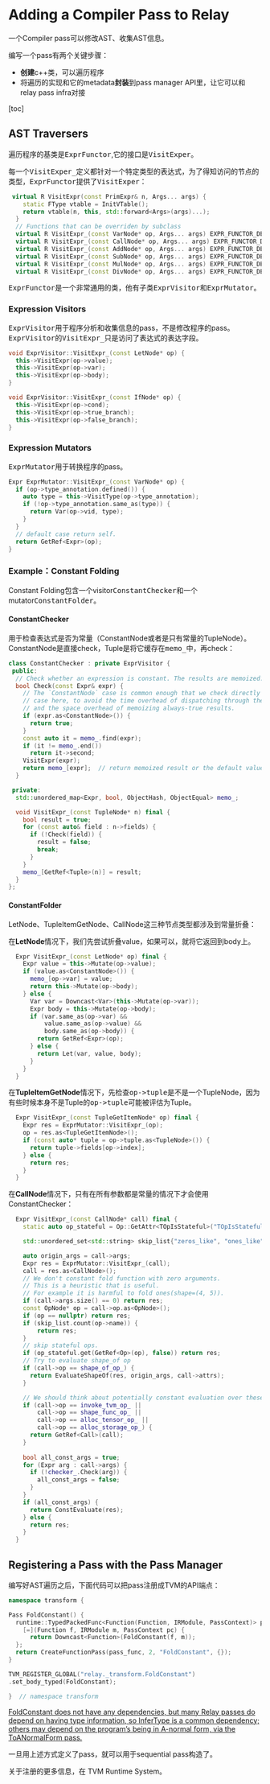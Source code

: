 # Adding a Compiler Pass to Relay

一个Compiler pass可以修改AST、收集AST信息。

编写一个pass有两个关键步骤：

* **创建**c++类，可以遍历程序
* 将遍历的实现和它的metadata**封装**到pass manager API里，让它可以和 relay pass infra对接

[toc]

## AST Traversers

遍历程序的基类是<kbd>ExprFunctor</kbd>,它的接口是<kbd>VisitExper</kbd>。

每一个<kbd>VisitExper_</kbd>定义都针对一个特定类型的表达式，为了得知访问的节点的类型，<kbd>ExprFunctor</kbd>提供了<kbd>VisitExper</kbd>：

```c++
 virtual R VisitExpr(const PrimExpr& n, Args... args) {
    static FType vtable = InitVTable();
    return vtable(n, this, std::forward<Args>(args)...);
  }
  // Functions that can be overriden by subclass
  virtual R VisitExpr_(const VarNode* op, Args... args) EXPR_FUNCTOR_DEFAULT;
  virtual R VisitExpr_(const CallNode* op, Args... args) EXPR_FUNCTOR_DEFAULT;
  virtual R VisitExpr_(const AddNode* op, Args... args) EXPR_FUNCTOR_DEFAULT;
  virtual R VisitExpr_(const SubNode* op, Args... args) EXPR_FUNCTOR_DEFAULT;
  virtual R VisitExpr_(const MulNode* op, Args... args) EXPR_FUNCTOR_DEFAULT;
  virtual R VisitExpr_(const DivNode* op, Args... args) EXPR_FUNCTOR_DEFAULT;
```

<kbd>ExprFunctor</kbd>是一个非常通用的类，他有子类<kbd>ExprVisitor</kbd>和<kbd>ExprMutator</kbd>。

### Expression Visitors

<kbd>ExprVisitor</kbd>用于程序分析和收集信息的pass，不是修改程序的pass。<kbd>ExprVisitor</kbd>的<kbd>VisitExpr_</kbd>只是访问了表达式的表达字段。

```c++
void ExprVisitor::VisitExpr_(const LetNode* op) {
  this->VisitExpr(op->value);
  this->VisitExpr(op->var);
  this->VisitExpr(op->body);
}

void ExprVisitor::VisitExpr_(const IfNode* op) {
  this->VisitExpr(op->cond);
  this->VisitExpr(op->true_branch);
  this->VisitExpr(op->false_branch);
}
```

### Expression Mutators

<kbd>ExprMutator</kbd>用于转换程序的pass。

```c++
Expr ExprMutator::VisitExpr_(const VarNode* op) {
  if (op->type_annotation.defined()) {
    auto type = this->VisitType(op->type_annotation);
    if (!op->type_annotation.same_as(type)) {
      return Var(op->vid, type);
    }
  }
  // default case return self.
  return GetRef<Expr>(op);
}
```

### Example：Constant Folding

Constant Folding包含一个visitor<kbd>ConstantChecker</kbd>和一个mutator<kbd>ConstantFolder</kbd>。

#### ConstantChecker

用于检查表达式是否为常量（ConstantNode或者是只有常量的TupleNode）。ConstantNode是直接check，Tuple是将它缓存在<kbd>memo_</kbd>中，再check：

```c++
class ConstantChecker : private ExprVisitor {
 public:
  // Check whether an expression is constant. The results are memoized.
  bool Check(const Expr& expr) {
    // The `ConstantNode` case is common enough that we check directly for the
    // case here, to avoid the time overhead of dispatching through the vtable
    // and the space overhead of memoizing always-true results.
    if (expr.as<ConstantNode>()) {
      return true;
    }
    const auto it = memo_.find(expr);
    if (it != memo_.end())
      return it->second;
    VisitExpr(expr);
    return memo_[expr];  // return memoized result or the default value false
  }

 private:
  std::unordered_map<Expr, bool, ObjectHash, ObjectEqual> memo_;

  void VisitExpr_(const TupleNode* n) final {
    bool result = true;
    for (const auto& field : n->fields) {
      if (!Check(field)) {
        result = false;
        break;
      }
    }
    memo_[GetRef<Tuple>(n)] = result;
  }
};
```

#### ConstantFolder

LetNode、TupleItemGetNode、CallNode这三种节点类型都涉及到常量折叠：

在**LetNode**情况下，我们先尝试折叠value，如果可以，就将它返回到body上。

```c++
  Expr VisitExpr_(const LetNode* op) final {
    Expr value = this->Mutate(op->value);
    if (value.as<ConstantNode>()) {
      memo_[op->var] = value;
      return this->Mutate(op->body);
    } else {
      Var var = Downcast<Var>(this->Mutate(op->var));
      Expr body = this->Mutate(op->body);
      if (var.same_as(op->var) &&
          value.same_as(op->value) &&
          body.same_as(op->body)) {
        return GetRef<Expr>(op);
      } else {
        return Let(var, value, body);
      }
    }
  }
```

在**TupleItemGetNode**情况下，先检查<kbd>op->tuple</kbd>是不是一个TupleNode，因为有些时候本身不是Tuple的<kbd>op->tuple</kbd>可能被评估为Tuple。

```c++
  Expr VisitExpr_(const TupleGetItemNode* op) final {
    Expr res = ExprMutator::VisitExpr_(op);
    op = res.as<TupleGetItemNode>();
    if (const auto* tuple = op->tuple.as<TupleNode>()) {
      return tuple->fields[op->index];
    } else {
      return res;
    }
  }
```

在**CallNode**情况下，只有在所有参数都是常量的情况下才会使用ConstantChecker：

```c++
  Expr VisitExpr_(const CallNode* call) final {
    static auto op_stateful = Op::GetAttr<TOpIsStateful>("TOpIsStateful");

    std::unordered_set<std::string> skip_list{"zeros_like", "ones_like", "full_like", "full"};

    auto origin_args = call->args;
    Expr res = ExprMutator::VisitExpr_(call);
    call = res.as<CallNode>();
    // We don't constant fold function with zero arguments.
    // This is a heuristic that is useful.
    // For example it is harmful to fold ones(shape=(4, 5)).
    if (call->args.size() == 0) return res;
    const OpNode* op = call->op.as<OpNode>();
    if (op == nullptr) return res;
    if (skip_list.count(op->name)) {
        return res;
    }
    // skip stateful ops.
    if (op_stateful.get(GetRef<Op>(op), false)) return res;
    // Try to evaluate shape_of op
    if (call->op == shape_of_op_) {
      return EvaluateShapeOf(res, origin_args, call->attrs);
    }

    // We should think about potentially constant evaluation over these ops too.
    if (call->op == invoke_tvm_op_ ||
        call->op == shape_func_op_ ||
        call->op == alloc_tensor_op_ ||
        call->op == alloc_storage_op_) {
      return GetRef<Call>(call);
    }
      
    bool all_const_args = true;
    for (Expr arg : call->args) {
      if (!checker_.Check(arg)) {
        all_const_args = false;
      }
    }
    if (all_const_args) {
      return ConstEvaluate(res);
    } else {
      return res;
    }
  }
```

## Registering a Pass with the Pass Manager

编写好AST遍历之后，下面代码可以把pass注册成TVM的API端点：

```c++
namespace transform {

Pass FoldConstant() {
  runtime::TypedPackedFunc<Function(Function, IRModule, PassContext)> pass_func =
    [=](Function f, IRModule m, PassContext pc) {
      return Downcast<Function>(FoldConstant(f, m));
  };
  return CreateFunctionPass(pass_func, 2, "FoldConstant", {});
}

TVM_REGISTER_GLOBAL("relay._transform.FoldConstant")
.set_body_typed(FoldConstant);

}  // namespace transform
```

<u>FoldConstant does not have any dependencies, but many Relay passes do depend on having type information, so InferType is a common dependency; others may depend on the program’s being in A-normal form, via the ToANormalForm pass.</u>

一旦用上述方式定义了pass，就可以用于sequential pass构造了。

关于注册的更多信息，在 TVM Runtime System。